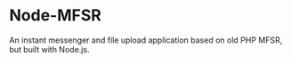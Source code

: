 # Node-MFSR
An instant messenger and file upload application based on old PHP MFSR, but built with Node.js.
